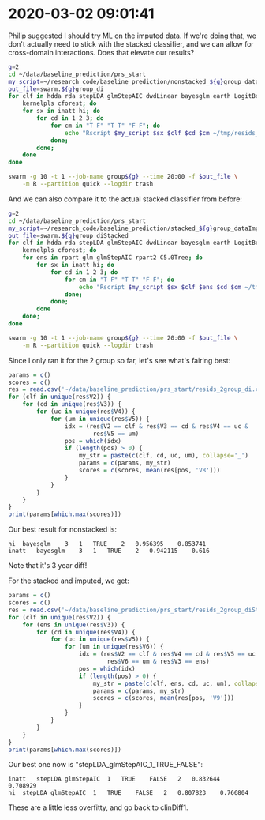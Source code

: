 # 2020-03-02 09:01:41

Philip suggested I should try ML on the imputed data. If we're doing that, we
don't actually need to stick with the stacked classifier, and we can allow for
cross-domain interactions. Does that elevate our results?

```bash
g=2
cd ~/data/baseline_prediction/prs_start
my_script=~/research_code/baseline_prediction/nonstacked_${g}group_dataImpute.R;
out_file=swarm.${g}group_di
for clf in hdda rda stepLDA glmStepAIC dwdLinear bayesglm earth LogitBoost \
    kernelpls cforest; do
    for sx in inatt hi; do
        for cd in 1 2 3; do
            for cm in "T F" "T T" "F F"; do
                echo "Rscript $my_script $sx $clf $cd $cm ~/tmp/resids_${g}group_di.csv;" >> $out_file;
            done;
        done;
    done
done

swarm -g 10 -t 1 --job-name group${g} --time 20:00 -f $out_file \
    -m R --partition quick --logdir trash
```

And we can also compare it to the actual stacked classifier from before:

```bash
g=2
cd ~/data/baseline_prediction/prs_start
my_script=~/research_code/baseline_prediction/stacked_${g}group_dataImpute.R;
out_file=swarm.${g}group_diStacked
for clf in hdda rda stepLDA glmStepAIC dwdLinear bayesglm earth LogitBoost \
    kernelpls cforest; do
    for ens in rpart glm glmStepAIC rpart2 C5.0Tree; do
        for sx in inatt hi; do
            for cd in 1 2 3; do
                for cm in "T F" "T T" "F F"; do
                    echo "Rscript $my_script $sx $clf $ens $cd $cm ~/tmp/resids_${g}group_diStack.csv;" >> $out_file;
                done;
            done;
        done
    done;
done

swarm -g 10 -t 1 --job-name group${g} --time 20:00 -f $out_file \
    -m R --partition quick --logdir trash
```

Since I only ran it for the 2 group so far, let's see what's fairing best:

```r
params = c()
scores = c()
res = read.csv('~/data/baseline_prediction/prs_start/resids_2group_di.csv', header=F)
for (clf in unique(res$V2)) {
    for (cd in unique(res$V3)) {
        for (uc in unique(res$V4)) {
            for (um in unique(res$V5)) {
                idx = (res$V2 == clf & res$V3 == cd & res$V4 == uc &
                        res$V5 == um)
                pos = which(idx)
                if (length(pos) > 0) {
                    my_str = paste(c(clf, cd, uc, um), collapse='_')
                    params = c(params, my_str)
                    scores = c(scores, mean(res[pos, 'V8']))
                }
            }
        }
    }
}
print(params[which.max(scores)])
```

Our best result for nonstacked is:

```
hi	bayesglm	3	1	TRUE	2	0.956395	0.853741
inatt	bayesglm	3	1	TRUE	2	0.942115	0.616
```

Note that it's 3 year diff!

For the stacked and imputed, we get:

```r
params = c()
scores = c()
res = read.csv('~/data/baseline_prediction/prs_start/resids_2group_diStack.csv', header=F)
for (clf in unique(res$V2)) {
    for (ens in unique(res$V3)) {
        for (cd in unique(res$V4)) {
            for (uc in unique(res$V5)) {
                for (um in unique(res$V6)) {
                    idx = (res$V2 == clf & res$V4 == cd & res$V5 == uc &
                            res$V6 == um & res$V3 == ens)
                    pos = which(idx)
                    if (length(pos) > 0) {
                        my_str = paste(c(clf, ens, cd, uc, um), collapse='_')
                        params = c(params, my_str)
                        scores = c(scores, mean(res[pos, 'V9']))
                    }
                }
            }
        }
    }
}
print(params[which.max(scores)])
```

Our best one now is "stepLDA_glmStepAIC_1_TRUE_FALSE":

```
inatt	stepLDA	glmStepAIC	1	TRUE	FALSE	2	0.832644	0.708929
hi	stepLDA	glmStepAIC	1	TRUE	FALSE	2	0.807823	0.766804
```

These are a little less overfitty, and go back to clinDiff1.


